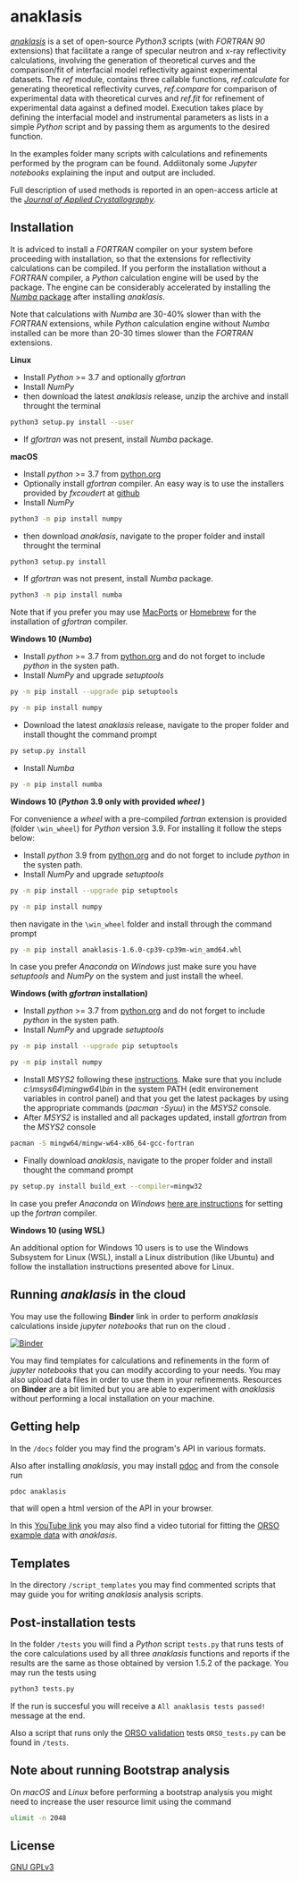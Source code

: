 # anaklasis 

[_anaklasis_](https://github.com/alexandros-koutsioumpas/anaklasis) is a set of open-source _Python3_ scripts (with _FORTRAN 90_ extensions) that facilitate a range of specular neutron and x-ray reflectivity calculations, involving the generation of theoretical curves and the comparison/fit of interfacial model reflectivity against experimental datasets.  The _ref_ module, contains three callable functions, _ref.calculate_ for generating theoretical reflectivity curves, _ref.compare_ for comparison of experimental data with theoretical curves and _ref.fit_ for refinement of experimental data against a defined model. Execution takes place by defining the interfacial model and instrumental parameters as lists in a simple _Python_ script and by passing them as arguments to the desired function.

In the examples folder many scripts with calculations and refinements performed by the program can be found. Addiitonaly some _Jupyter notebooks_ explaining the input and output are included.

Full description of used methods is reported in an open-access article at the [_Journal of Applied Crystallography_](https://doi.org/10.1107/S1600576721009262).

## Installation

It is adviced to install a _FORTRAN_ compiler on your system before proceeding with installation, so that the extensions for reflectivity calculations can be compiled. If you perform the installation without a _FORTRAN_ compiler, a _Python_ calculation engine will be used by the package. The engine can be considerably accelerated by installing the [_Numba_ package](https://numba.readthedocs.io/en/stable/user/installing.html) after installing _anaklasis_.

Note that calculations with _Numba_ are 30-40% slower than with the _FORTRAN_ extensions, while _Python_ calculation engine without _Numba_ installed can be more than 20-30 times slower than the _FORTRAN_ extensions.

**Linux**

- Install _Python_ >= 3.7 and optionally _gfortran_ 
- Install _NumPy_
- then download the latest _anaklasis_ release, unzip the archive and install throught the terminal

```bash
python3 setup.py install --user
```

- If _gfortran_ was not present, install _Numba_ package.

**macOS**

- Install _python_ >= 3.7 from [python.org](https://www.python.org/downloads/)
- Optionally install _gfortran_ compiler. An easy way is to use the installers provided by _fxcoudert_ at [github](https://github.com/fxcoudert/gfortran-for-macOS)
- Install _NumPy_  

```bash
python3 -m pip install numpy
```

- then download _anaklasis_, navigate to the proper folder  and install throught the terminal

```bash
python3 setup.py install
```

- If _gfortran_ was not present, install _Numba_ package.

```bash
python3 -m pip install numba
```

Note that if you prefer you may use [MacPorts](https://www.macports.org) or [Homebrew](https://brew.sh) for the installation of _gfortran_ compiler.

**Windows 10 (_Numba_)**

- Install _python_ >= 3.7 from [python.org](https://www.python.org/downloads/) and do not forget to include _python_ in the systen path.
- Install _NumPy_ and upgrade _setuptools_
```bash
py -m pip install --upgrade pip setuptools

py -m pip install numpy
```
- Download the latest _anaklasis_ release, navigate to the proper folder and install thought the command prompt

```bash
py setup.py install
```
- Install _Numba_
```bash
py -m pip install numba
```

**Windows 10 (_Python_ 3.9 only with provided _wheel_ )**

For convenience a _wheel_ with a pre-compiled _fortran_ extension is provided (folder `\win_wheel`) for _Python_ version 3.9. For installing it follow the steps below:

- Install _python_ 3.9 from [python.org](https://www.python.org/downloads/) and do not forget to include _python_ in the systen path.
- Install _NumPy_ and upgrade _setuptools_
```bash
py -m pip install --upgrade pip setuptools

py -m pip install numpy
```

then navigate in the `\win_wheel` folder and install through the command prompt

```bash
py -m pip install anaklasis-1.6.0-cp39-cp39m-win_amd64.whl
```

In case you prefer *Anaconda* on *Windows* just make sure you have _setuptools_ and _NumPy_ on the system and just install the wheel.

**Windows (with _gfortran_ installation)**

- Install _python_ >= 3.7 from [python.org](https://www.python.org/downloads/) and do not forget to include _python_ in the systen path.
- Install _NumPy_ and upgrade _setuptools_
```bash
py -m pip install --upgrade pip setuptools

py -m pip install numpy
```
- Install _MSYS2_ following these [instructions](https://www.scivision.dev/install-msys2-windows). Make sure that you include _c:\msys64\mingw64\bin_ in the system PATH (edit environement variables in control panel) and that you get the latest packages by using the appropriate commands (_pacman_ _-Syuu_) in the _MSYS2_ console.
- After _MSYS2_ is installed and all packages updated, install _gfortran_ from the _MSYS2_ console

```bash
pacman -S mingw64/mingw-w64-x86_64-gcc-fortran
```

- Finally download _anaklasis_, navigate to the proper folder and install thought the command prompt

```bash
py setup.py install build_ext --compiler=mingw32
```

In case you prefer *Anaconda* on *Windows* [here are instructions](https://python-at-risoe.pages.windenergy.dtu.dk/compiling-on-windows/configuration.html) for setting up the _fortran_ compiler. 

**Windows 10 (using WSL)**

An additional option for Windows 10 users is to use the Windows Subsystem for Linux (WSL), install a Linux distribution (like Ubuntu) and follow the installation instructions presented above for Linux.

## Running _anaklasis_ in the cloud

You may use the following **Binder** link in order to perform _anaklasis_ calculations inside _jupyter notebooks_ that run on the cloud .

[![Binder](https://mybinder.org/badge_logo.svg)](https://mybinder.org/v2/gh/alexandros-koutsioumpas/anaklasis/HEAD?filepath=templates_binder)

You may find templates for calculations and refinements in the form of _jupyter notebooks_ that you can modify according to your needs. You may also upload data files in order to use them in your refinements. Resources on **Binder** are a bit limited but you are able to experiment with _anaklasis_ without performing a local installation on your machine.

## Getting help

In the `/docs` folder you may find the program's API in various formats.

Also after installing *anaklasis*, you may install [pdoc](https://pdoc3.github.io/pdoc/) and from the console run

```python
pdoc anaklasis
```

that will open a html version of the API in your browser.

In this [YouTube link](https://www.youtube.com/watch?v=ieulImJUK5o) you may also find a video tutorial for fitting the [ORSO example data](https://github.com/reflectivity/reflectivity.github.io/blob/master/workshops/workshop_2021/ORSO_example.ort) with _anaklasis_.

## Templates

In the directory `/script_templates` you may find commented scripts that may guide you for writing _anaklasis_ analysis scripts.

## Post-installation tests

In the folder `/tests` you will find a _Python_ script `tests.py` that runs tests of the core calculations used by all three _anaklasis_ functions and reports if the results are the same as those obtained by version 1.5.2 of the package. You may run the tests using

```bash
python3 tests.py
```

If the run is succesful you will receive a `All anaklasis tests passed!` message at the end.

Also a script that runs only the [ORSO validation](https://github.com/andyfaff/orso/tree/master/reflectivity/test/unpolarised) tests `ORSO_tests.py` can be found in `/tests`.

## Note about running Bootstrap analysis

On _macOS_ and _Linux_ before performing a bootstrap analysis you might need to increase the user resource limit using the command

```bash
ulimit -n 2048
```

## License
[GNU GPLv3](https://choosealicense.com/licenses/gpl-3.0/)
